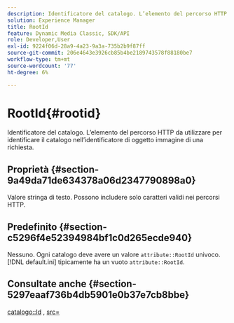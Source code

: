 ```yaml
---
description: Identificatore del catalogo. L’elemento del percorso HTTP da utilizzare per identificare il catalogo nell’identificatore di oggetto immagine di una richiesta.
solution: Experience Manager
title: RootId
feature: Dynamic Media Classic, SDK/API
role: Developer,User
exl-id: 9224f06d-28a9-4a23-9a3a-735b2b9f87ff
source-git-commit: 206e4643e3926cb85b4be2189743578f88180be7
workflow-type: tm+mt
source-wordcount: '77'
ht-degree: 6%

---
```


# RootId{#rootid}

Identificatore del catalogo. L’elemento del percorso HTTP da utilizzare per identificare il catalogo nell’identificatore di oggetto immagine di una richiesta.

## Proprietà {#section-9a49da71de634378a06d2347790898a0}

Valore stringa di testo. Possono includere solo caratteri validi nei percorsi HTTP.

## Predefinito {#section-c5296f4e52394984bf1c0d265ecde940}

Nessuno. Ogni catalogo deve avere un valore `attribute::RootId` univoco. [!DNL default.ini] tipicamente ha un vuoto  `attribute::RootId`.

## Consultate anche {#section-5297eaaf736b4db5901e0b37e7cb8bbe}

[catalogo::Id](/help/aem-is-ir-api/is-api/image-catalog/image-serving-api-ref/c-image-catalog-reference/c-image-svg-data-reference/c-image-data-reference/r-id-cat.md) ,  [src=](../../../../../is-api/http-ref/image-serving-api-ref/c-http-protocol-reference/c-command-reference/r-src.md#reference-f6506637778c4c69bf106a7924a91ab1)
